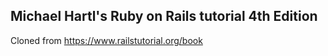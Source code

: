 ## Michael Hartl's Ruby on Rails tutorial 4th Edition
Cloned from https://www.railstutorial.org/book